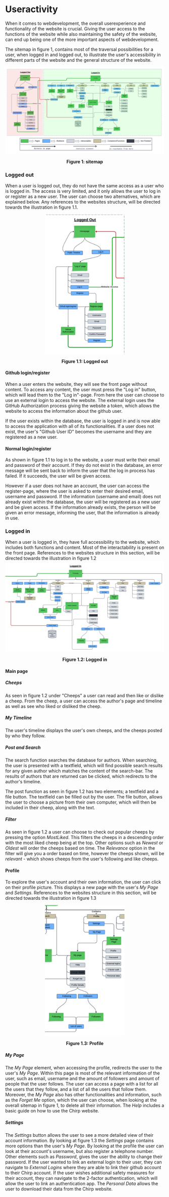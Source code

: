 <!-- % Illustrate typical scenarios of a user journey through your Chirp! application. That is, start illustrating the first page that is presented to a non-authorized user, illustrate what a non-authorized user can do with your Chirp! application, and finally illustrate what a user can do after authentication.

% Make sure that the illustrations are in line with the actual behavior of your application. -->

# Useractivity 
When it comes to webdevelopment, the overall userexperience and functionality of the website is crucial. Giving the user access to the functions of the website while also maintaining the safety of the website, can end up being one of the more important aspects of webdevelopment.

The sitemap in figure 1, contains most of the traversal possibilities for a user, when logged in and logged out, to illustrate the user's accessibility in different parts of the website and the general structure of the website.

![Current Project Board](../../diagrams/Decision_tree.png)
<p style="text-align: center;">
    <b>Figure 1: sitemap</b>
</p>



### Logged out
When a user is logged out, they do not have the same access as a user who is logged in. The access is very limited, and it only allows the user to log in or register as a new user. The user can choose two alternatives, which are explained below. Any references to the websites structure, will be directed towards the illustration in figure 1.1.

<img src="../../diagrams/Decision_tree_1.1.png" style="max-width: 50%; height: auto; display: block; margin: auto;">
<p style="text-align: center;">
    <b>Figure 1.1: Logged out</b>
</p>
</img>

#### Github login/register
When a user enters the website, they will see the front page without content. To access any content, the user must press the "Log in" button, which will lead them to the "Log in"-page. From here the user can choose to use an external login to access the website. The external login uses the GitHub Authorization process giving the website a token, which allows the website to access the information about the github user. 

If the user exists within the database, the user is logged in and is now able to access the application with all of its functionalities. If a user does not exist, the user's "Github User ID" becomes the username and they are registered as a new user.

#### Normal login/register
As shown in figure 1.1 to log in to the website, a user must write their email and password of their account. If they do not exist in the database, an error message will be sent back to inform the user that the log in process has failed. If it succeeds, the user will be given access.

However if a user does not have an account, the user can access the register-page, where the user is asked to enter their desired email, username and password. If the information (username and email) does not already exist within the database, the user will be registered as a new user and be given access. If the information already exists, the person will be given an error message, informing the user, that the information is already in use.

### Logged in
When a user is logged in, they have full accessibility to the website, which includes both functions and content. Most of the interactability is present on the front page. References to the websites structure in this section, will be directed towards the illustration in figure 1.2
![Current Project Board](../../diagrams/Decision_tree_1.2.png)
<p style="text-align: center;">
    <b>Figure 1.2: Logged in</b>
</p>

#### Main page
##### Cheeps
As seen in figure 1.2 under "Cheeps" a user can read and then like or dislike a cheep.
From the cheep, a user can access the author's page and timeline as well as see who liked or disliked the cheep.
##### My Timeline
The user's timeline displays the user's own cheeps, and the cheeps posted by who they follow.

##### Post and Search
The search function searches the database for authors. When searching, the user is presented with a textfield, which will find possible search results for any given author which matches the content of the search-bar. The results of authors that are returned can be clicked, which redirects to the author's timeline. 

The post function as seen in figure 1.2 has two elements; a textfield and a file button. The textfield can be filled out by the user. The file button, allows the user to choose a picture from their own computer, which will then be included in their cheep, along with the text.

##### Filter
As seen in figure 1.2 a user can choose to check out popular cheeps by pressing the option *MostLiked*. This filters the cheeps in a descending order with the most liked cheep being at the top. Other options such as *Newest* or *Oldest* will order the cheeps based on time. The *Relevance* option in the filter will give you a order based on time, however the cheeps shown, will be *relevant* - which shows cheeps from the user's following and like cheeps.

#### Profile
To explore the user's account and their own information, the user can click on their profile picture. This displays a new page with the user's *My Page* and *Settings*. References to the websites structure in this section, will be directed towards the illustration in figure 1.3

<img src="../../diagrams/Decision_tree_1.3.png" style="max-width: 50%; height: auto; display: block; margin: auto;">
<p style="text-align: center;">
    <b>Figure 1.3: Profile</b>
</p>

##### My Page
The *My Page* element, when accessing the profile, redirects the user to the user's *My Page*. Within this page is most of the relevant information of the user, such as email, username and the amount of followers and amount of people that the user follows. The user can access a page with a list for all the users that they follow, and a list of all the users that follow them. Moreover, the *My Page* also has other functionalities and information, such as the *Forget Me* option, which the user can choose, when looking at the overall sitemap in figure 1, to delete all their information. The *Help* includes a basic guide on how to use the Chirp website.
 
##### Settings
The *Settings* button allows the user to see a more detailed view of their account information.
By looking at figure 1.3 the *Settings* page contains more options than the user's *My Page*.
By looking at the profile the user can look at their account's username, but also register a telephone number. Other elements such as *Password*, gives the user the ability to change their password. 
If the user wanted to link an external login to their user, they can navigate to *External Logins* where they are able to link their github account to their Chirp account.
If the user wishes additional safety measures for their account, they can navigate to the 2-factor authentication, which will allow the user to link an authentication app.
The *Personal Data* allows the user to download their data from the Chirp website.

